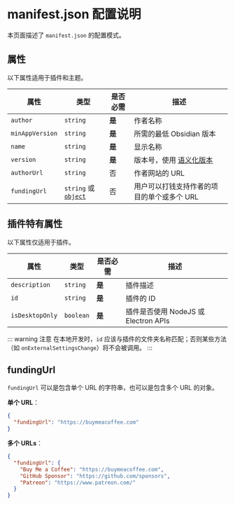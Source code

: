 # manifest.json 配置说明

本页面描述了 `manifest.json` 的配置模式。

## 属性

以下属性适用于插件和主题。

| 属性            | 类型                                                                           | 是否必需 | 描述                                           |
| --------------- | ------------------------------------------------------------------------------ | -------- | ---------------------------------------------- |
| `author`        | `string`                                                                       | **是**   | 作者名称                                       |
| `minAppVersion` | `string`                                                                       | **是**   | 所需的最低 Obsidian 版本                       |
| `name`          | `string`                                                                       | **是**   | 显示名称                                       |
| `version`       | `string`                                                                       | **是**   | 版本号，使用 [语义化版本](https://semver.org/) |
| `authorUrl`     | `string`                                                                       | 否       | 作者网站的 URL                                 |
| `fundingUrl`    | `string` 或 [`object`](https://docs.obsidian.md/Reference/Manifest#fundingurl) | 否       | 用户可以打钱支持作者的项目的单个或多个 URL     |

## 插件特有属性

以下属性仅适用于插件。

| 属性            | 类型      | 是否必需 | 描述                                 |
| --------------- | --------- | -------- | ------------------------------------ |
| `description`   | `string`  | **是**   | 插件描述                             |
| `id`            | `string`  | **是**   | 插件的 ID                            |
| `isDesktopOnly` | `boolean` | **是**   | 插件是否使用 NodeJS 或 Electron APIs |

::: warning 注意
在本地开发时，`id` 应该与插件的文件夹名称匹配；否则某些方法（如 `onExternalSettingsChange`）将不会被调用。
:::

## fundingUrl

`fundingUrl` 可以是包含单个 URL 的字符串，也可以是包含多个 URL 的对象。

**单个 URL**：

```json
{
  "fundingUrl": "https://buymeacoffee.com"
}
```

**多个 URLs**：

```json
{
  "fundingUrl": {
    "Buy Me a Coffee": "https://buymeacoffee.com",
    "GitHub Sponsor": "https://github.com/sponsors",
    "Patreon": "https://www.patreon.com/"
  }
}
```
